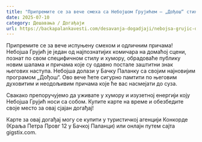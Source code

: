```yaml
---
title: "Припремите се за вече смеха са Небојшом Грујићем – „Дођош“ стиже у Бачку Паланку"
date: 2025-07-10
category: Дешавања / Догађаји
url: https://backapalankavesti.com/desavanja-dogadjaji/nebojsa-grujic-dodjos-stize-u-backu-palanku/
---
```


Припремите се за вече испуњену смехом и одличним причама! Небојша Грујић је један од најпознатијих комичара на домаћој сцени, познат по свом специфичном стилу и хумору, обрадоваће публику новим шалама и причама које су одавно постале заштитни знак његових наступа. Небојша долази у Бачку Паланку са својим најновијим програмом „Дођош“. Ово вече ћете сигурно памтити по његовим духовитим и неодољивим причама које ће вас насмејати до суза.

Свакако препоручујемо да уживате у хумору и изузетној енергији коју Небојша Грујић носи са собом. Купите карте на време и обезбедите своје место за овај сјајан догађај!

Карте за овај догађај могу се купити у туристичкој агенцији Конкорде (Краља Петра Провг 12 у Бачкој Паланци) или онлајн путем сајта gigstix.com.
